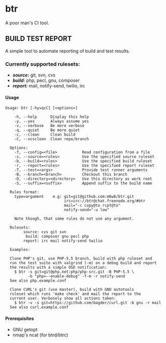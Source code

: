 # btr

A poor man's CI tool.

## BUILD TEST REPORT

A simple tool to automate reporting of build and test results.

### Currently supported rulesets:

* ***source:*** git, svn, cvs
* ***build:*** php, pecl, gnu, composer
* ***report:*** mail, notify-send, twilio, irc

#### Usage
```
Usage: btr [-hyvqcC] [<options>]

    -h, --help      Display this help
    -y, --yes       Always assume yes
    -v, --verbose   Be more verbose
    -q, --quiet     Be more quiet
    -c, --clean     Clean build
    -C, --vcsclean  Clean repo/branch

  Options:
    -f, --config=<file>           Read configuration from a file
    -s, --source=<rules>          Use the specified source ruleset
    -b, --build=<rules>           Use the specified build ruleset
    -r, --report=<rules>          Use the specifued report ruleset
    -T, --test=<args>             Provide test runner arguments
    -B, --branch=<branch>         Checkout this branch
    -D, --directory=<directory>   Use this directory as work root
    -S, --suffix=<suffix>         Append suffix to the build name

  Rules format:
    type=argument    e.g: git=git@github.com:m6w6/btr.git
                          irc=irc://btr@chat.freenode.org/#btr
                          mail="-c copy@to rcpt@to"
                          notify-send="-u low"

    Note though, that some rules do not use any argument.

  Rulesets:
        source: cvs git svn
         build: composer gnu pecl php
        report: irc mail notify-send twilio

  Examples:

  Clone PHP's git, use PHP-5.5 branch, build with php ruleset and
  run the test suite with valgrind (-m) on a debug build and report
  the results with a simple OSD notification:
    $ btr -s git=git@php.net:php/php-src.git -B PHP-5.5 \
          -b "php=--enable-debug" -T-m -r notify-send
  See also php.example.conf

  Clone CURL's git (use master), build with GNU autotools
  ruleset which runs 'make check' and mail the report to the
  current user. Verbosely show all actions taken:
    $ btr -v -s git=https://github.com/bagder/curl.git -b gnu -r mail
  See also curl.example.conf

```

#### Prerequisites

* GNU getopt
* nmap's ncat (for btrd/btrc)
